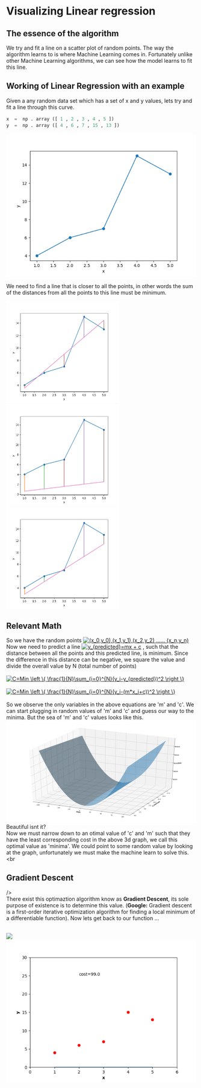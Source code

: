 # Visualizing Linear regression




## The essence of the algorithm 
We try and fit a line on a scatter plot of random points. The way the algorithm learns to is where Machine Learning comes in. Fortunately unlike other Machine Learning algorithms, we can see how the model learns to fit this line.  
## Working of Linear Regression with an example
Given a any random data set which has a set of x and y values, lets try and fit a line through this curve.  
```python
x  =  np . array ([ 1 , 2 , 3 , 4 , 5 ]) 
y  =  np . array ([ 4 , 6 , 7 , 15 , 13 ]) 
```
![plot](https://github.com/siddharth-cse/Art-of-Visualization-/blob/main/Figure_1.png)

We need to find a line that is closer to all the points, in other words the sum of the distances from all the points to this line must be minimum. 

<img src="https://github.com/siddharth-cse/Art-of-Visualization-/blob/main/Figure_2.png" width="300" height="270"><img src="https://github.com/siddharth-cse/Art-of-Visualization-/blob/main/Figure_3.png" width="300" height="270"><img src="https://github.com/siddharth-cse/Art-of-Visualization-/blob/main/Figure_4.png" width="300" height="270">

## Relevant Math 
So we have the random points <a href="https://www.codecogs.com/eqnedit.php?latex=(x_0,y_0),(x_1,y_1),(x_2,y_2)&space;......&space;(x_n,y_n)" target="_blank"><img src="https://latex.codecogs.com/gif.latex?(x_0,y_0),(x_1,y_1),(x_2,y_2)&space;......&space;(x_n,y_n)" title="(x_0,y_0),(x_1,y_1),(x_2,y_2) ...... (x_n,y_n)" /></a>  <br /> Now we need to predict a line <a href="https://www.codecogs.com/eqnedit.php?latex=y_{predicted}=mx&space;&plus;&space;c" target="_blank"><img src="https://latex.codecogs.com/gif.latex?y_{predicted}=mx&space;&plus;&space;c" title="y_{predicted}=mx + c" /></a> , such that the distance between all the points and this predicted line, is minimum. Since the difference in this distance can be negative, we square the value and divide the overall value by N (total number of points) <br /> <br />
<a href="https://www.codecogs.com/eqnedit.php?latex=C=Min&space;\left&space;\{&space;\frac{1}{N}\sum_{i=0}^{N}(y_i-y_{predicted})^2&space;\right&space;\}" target="_blank"><img src="https://latex.codecogs.com/gif.latex?C=Min&space;\left&space;\{&space;\frac{1}{N}\sum_{i=0}^{N}(y_i-y_{predicted})^2&space;\right&space;\}" title="C=Min \left \{ \frac{1}{N}\sum_{i=0}^{N}(y_i-y_{predicted})^2 \right \}" /></a> <br/> <br/>
<a href="https://www.codecogs.com/eqnedit.php?latex=C=Min&space;\left&space;\{&space;\frac{1}{N}\sum_{i=0}^{N}(y_i-(m*x_i&plus;c))^2&space;\right&space;\}" target="_blank"><img src="https://latex.codecogs.com/gif.latex?C=Min&space;\left&space;\{&space;\frac{1}{N}\sum_{i=0}^{N}(y_i-(m*x_i&plus;c))^2&space;\right&space;\}" title="C=Min \left \{ \frac{1}{N}\sum_{i=0}^{N}(y_i-(m*x_i+c))^2 \right \}" /></a> <br /> <br /> So we observe the only variables in the above equations are 'm' and 'c'. We can start plugging in random values of 'm' and 'c' and guess our way to the minima. But the sea of 'm' and 'c' values looks like this. 
![](https://github.com/siddharth-cse/Art-of-Visualization-/blob/main/Figure_5.png)
Beautiful isnt it? <br /> Now we must narrow down to an otimal value of 'c' and 'm' such that they have the least corresponding cost in the above 3d graph, we call this optimal value as 'minima'. We could point to some random value by looking at the graph, unfortunately we must make the machine learn to solve this.  <br 

## Gradient Descent 
/><br /> There exist this optimaztion algorithm know as **Gradient Descent**, its sole purpose of existence is to determine this value. (**Google:** Gradient descent is a first-order iterative optimization algorithm for finding a local minimum of a differentiable function). Now lets get back to our function  ...   <br /><br />



![](grad.gif)
![](fitting.gif)

